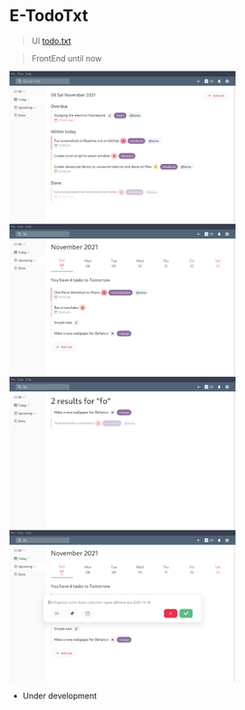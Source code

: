 # E-TodoTxt
> UI [todo.txt](http://todotxt.org/)

> FrontEnd until now

<p float="left">
  <img src=".github/assets/today.png" width="400" />
  <img src=".github/assets/upcoming.png" width="400" />
  <img src=".github/assets/search.png" width="400" />
  <img src=".github/assets/create-task.png" width="400" />
</p>

- Under development
